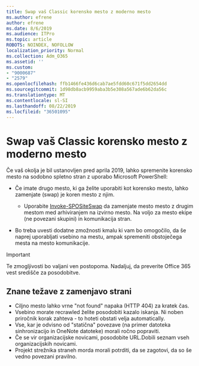 ```yaml
---
title: Swap vaš Classic korensko mesto z moderno mesto
ms.author: efrene
author: efrene
ms.date: 8/6/2019
ms.audience: ITPro
ms.topic: article
ROBOTS: NOINDEX, NOFOLLOW
localization_priority: Normal
ms.collection: Adm_O365
ms.assetid: ''
ms.custom:
- "9000687"
- "2579"
ms.openlocfilehash: ffb1466fe436d6cab7ae5fdd60c671f5dd2654dd
ms.sourcegitcommit: 1d98db8acb9959aba3b5e308a567ade6b62da56c
ms.translationtype: MT
ms.contentlocale: sl-SI
ms.lasthandoff: 08/22/2019
ms.locfileid: "36501095"
---
```

# <a name="swap-your-classic-root-site-with-a-modern-site"></a>Swap vaš Classic korensko mesto z moderno mesto

Če vaš okolja je bil ustanovljen pred aprila 2019, lahko spremenite korensko mesto na sodobno spletno stran z uporabo Microsoft PowerShell:

- Če imate drugo mesto, ki ga želite uporabiti kot korensko mesto, lahko zamenjate (swap) je koren mesto z njim. 
    - Uporabite [Invoke-SPOSiteSwap](https://docs.microsoft.com/powershell/module/sharepoint-online/invoke-spositeswap?view=sharepoint-ps) da zamenjate mesto mesto z drugim mestom med arhiviranjem na izvirno mesto. Na voljo za mesto ekipe (ne povezani skupini) in komunikacija stran. 

- Bo treba uvesti dodatne zmožnosti kmalu ki vam bo omogočilo, da še naprej uporabljati vsebino na mestu, ampak spremeniti obstoječega mesta na mesto komunikacije. 
>[!Important]
>Te zmogljivosti bo valjani ven postopoma. Nadaljuj, da preverite Office 365 vest središče za posodobitve. 

## <a name="known-issues-with-swapping-sites"></a>Znane težave z zamenjavo strani

- Ciljno mesto lahko vrne "not found" napaka (HTTP 404) za kratek čas.
- Vsebino morate recrawled želite posodobiti kazalo iskanja. Ni noben priročnik korak zahteva - to hoteti obstati velja automatically.
- Vse, kar je odvisno od "statična" povezave (na primer datoteka sinhronizacijo in OneNote datoteke) morali ročno popraviti.
- Če se vir organizacijske novicami, posodobite URL.Dobili seznam vseh organizacijskih novicami.
- Projekt strežnika straneh morda morali potrditi, da se zagotovi, da so še vedno povezani pravilno.





